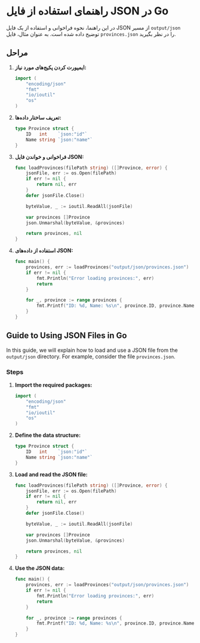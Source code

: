 # راهنمای استفاده از فایل JSON در Go

در این راهنما، نحوه فراخوانی و استفاده از یک فایل JSON از مسیر `output/json` توضیح داده شده است. به عنوان مثال، فایل `provinces.json` را در نظر بگیرید.

## مراحل

1. **ایمپورت کردن پکیج‌های مورد نیاز:**

    ```go
    import (
        "encoding/json"
        "fmt"
        "io/ioutil"
        "os"
    )
    ```

2. **تعریف ساختار داده‌ها:**

    ```go
    type Province struct {
        ID   int    `json:"id"`
        Name string `json:"name"`
    }
    ```

3. **فراخوانی و خواندن فایل JSON:**

    ```go
    func loadProvinces(filePath string) ([]Province, error) {
        jsonFile, err := os.Open(filePath)
        if err != nil {
            return nil, err
        }
        defer jsonFile.Close()

        byteValue, _ := ioutil.ReadAll(jsonFile)

        var provinces []Province
        json.Unmarshal(byteValue, &provinces)

        return provinces, nil
    }
    ```

4. **استفاده از داده‌های JSON:**

    ```go
    func main() {
        provinces, err := loadProvinces("output/json/provinces.json")
        if err != nil {
            fmt.Println("Error loading provinces:", err)
            return
        }

        for _, province := range provinces {
            fmt.Printf("ID: %d, Name: %s\n", province.ID, province.Name)
        }
    }
    ```

## Guide to Using JSON Files in Go

In this guide, we will explain how to load and use a JSON file from the `output/json` directory. For example, consider the file `provinces.json`.

### Steps

1. **Import the required packages:**

    ```go
    import (
        "encoding/json"
        "fmt"
        "io/ioutil"
        "os"
    )
    ```

2. **Define the data structure:**

    ```go
    type Province struct {
        ID   int    `json:"id"`
        Name string `json:"name"`
    }
    ```

3. **Load and read the JSON file:**

    ```go
    func loadProvinces(filePath string) ([]Province, error) {
        jsonFile, err := os.Open(filePath)
        if err != nil {
            return nil, err
        }
        defer jsonFile.Close()

        byteValue, _ := ioutil.ReadAll(jsonFile)

        var provinces []Province
        json.Unmarshal(byteValue, &provinces)

        return provinces, nil
    }
    ```

4. **Use the JSON data:**

    ```go
    func main() {
        provinces, err := loadProvinces("output/json/provinces.json")
        if err != nil {
            fmt.Println("Error loading provinces:", err)
            return
        }

        for _, province := range provinces {
            fmt.Printf("ID: %d, Name: %s\n", province.ID, province.Name)
        }
    }
    ```

